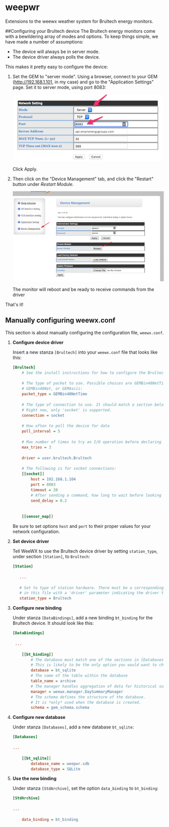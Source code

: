 weepwr
======

Extensions to the weewx weather system for Brultech energy monitors.

##Configuring your Brultech device
The Brultech energy monitors come with a bewildering array of modes and options. To keep things
simple, we have made a number of assumptions:

- The device will always be in server mode.
- The device driver always polls the device.

This makes it pretty easy to configure the device:

1. Set the GEM to "server mode".
Using a browser, connect to your GEM (http://192.168.1.101, in my case) 
and go to the "Application Settings" page. 
Set it to server mode, using port 8083:

    ![Application settings](images/server_mode.png)

    Click Apply.
    
2. Then click on the "Device Management" tab, and click the "Restart" button under 
*Restart Module*.

    ![Restart Module](images/restart_module.png)
    
    The monitor will reboot and be ready to receive commands from the driver
    
That's it!

## Manually configuring weewx.conf

This section is about manually configuring the configuration file, `weewx.conf`.

1. __Configure device driver__

    Insert a new stanza `[Brultech]` into your `weewx.conf` file that looks like this:

    ```ini
    [Brultech]
        # See the install instructions for how to configure the Brultech devices!!
    
        # The type of packet to use. Possible choices are GEMBin48NetTime,
        # GEMBin48Net, or GEMAscii:
        packet_type = GEMBin48NetTime
    
        # The type of connection to use. It should match a section below. 
        # Right now, only 'socket' is supported.
        connection = socket
    
        # How often to poll the device for data
        poll_interval = 5

        # Max number of times to try an I/O operation before declaring an error
        max_tries = 3
    
        driver = user.brultech.Brultech

        # The following is for socket connections: 
        [[socket]]
            host = 192.168.1.104
            port = 8083
            timeout = 20
            # After sending a command, how long to wait before looking for a response
            send_delay = 0.2

    
        [[sensor_map]]

    ```

    Be sure to set options `host` and `port` to their proper values for your network configuration.

2. __Set device driver__

    Tell WeeWX to use the Brultech device driver by setting `station_type`, 
under section `[Station]`, to `Brultech`:
 
     ```ini
    [Station]

        ...

        # Set to type of station hardware. There must be a corresponding stanza
        # in this file with a 'driver' parameter indicating the driver to be used.
        station_type = Brultech
    ```

3. __Configure new binding__

    Under stanza `[DataBindings]`, add a new binding `bt_binding` for the Brultech device. It should look like this: 

    ```ini
   [DataBindings]

     ...

        [[bt_binding]]
            # The database must match one of the sections in [Databases].
            # This is likely to be the only option you would want to change.
            database = bt_sqlite
            # The name of the table within the database
            table_name = archive
            # The manager handles aggregation of data for historical summaries
            manager = weewx.manager.DaySummaryManager
            # The schema defines the structure of the database.
            # It is *only* used when the database is created.
            schema = gem_schema.schema
    ```

4. __Configure new database__

    Under stanza `[Databases]`, add a new database `bt_sqlite`:
    ```ini
    [Databases]
   
    ...
   
        [[bt_sqlite]]
            database_name = weepwr.sdb
            database_type = SQLite  
    ```
   
5. __Use the new binding__ 

    Under stanza `[StdArchive]`, set the option `data_binding` to `bt_binding`:
    
    ```ini
   [StdArchive]

   ...
   
        data_binding = bt_binding         
   ```
   